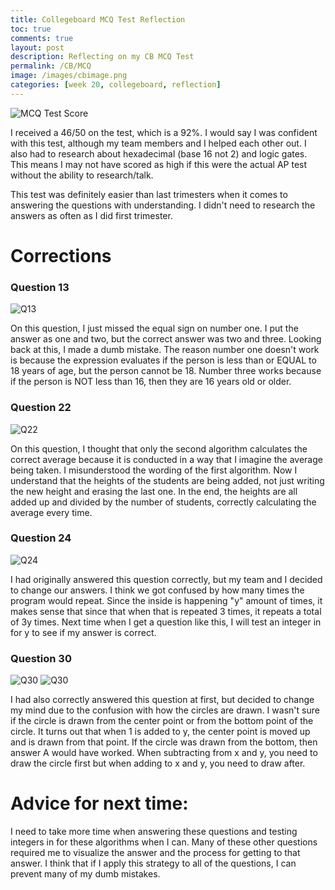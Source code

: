 ```yaml
---
title: Collegeboard MCQ Test Reflection
toc: true
comments: true
layout: post
description: Reflecting on my CB MCQ Test
permalink: /CB/MCQ
image: /images/cbimage.png
categories: [week 20, collegeboard, reflection]
---
```


![MCQ Test Score]({{site.baseurl}}/images/MCQtest2.png)

I received a 46/50 on the test, which is a 92%. I would say I was confident with this test, although my team members and I helped each other out. I also had to research about hexadecimal (base 16 not 2) and logic gates. This means I may not have scored as high if this were the actual AP test without the ability to research/talk.

This test was definitely easier than last trimesters when it comes to answering the questions with understanding. I didn't need to research the answers as often as I did first trimester.


# Corrections

### Question 13
![Q13]({{site.baseurl}}/images/Q13.png)

On this question, I just missed the equal sign on number one. I put the answer as one and two, but the correct answer was two and three. Looking back at this, I made a dumb mistake. The reason number one doesn't work is because the expression evaluates if the person is less than or EQUAL to 18 years of age, but the person cannot be 18. Number three works because if the person is NOT less than 16, then they are 16 years old or older.


### Question 22
![Q22]({{site.baseurl}}/images/Q22.png)

On this question, I thought that only the second algorithm calculates the correct average because it is conducted in a way that I imagine the average being taken. I misunderstood the wording of the first algorithm. Now I understand that the heights of the students are being added, not just writing the new height and erasing the last one. In the end, the heights are all added up and divided by the number of students, correctly calculating the average every time. 


### Question 24
![Q24]({{site.baseurl}}/images/Q24.png)

I had originally answered this question correctly, but my team and I decided to change our answers. I think we got confused by how many times the program would repeat. Since the inside is happening "y" amount of times, it makes sense that since that when that is repeated 3 times, it repeats a total of 3y times. Next time when I get a question like this, I will test an integer in for y to see if my answer is correct.



### Question 30
![Q30]({{site.baseurl}}/images/Q30pt1.png)
![Q30]({{site.baseurl}}/images/Q30pt2.png)

I had also correctly answered this question at first, but decided to change my mind due to the confusion with how the circles are drawn. I wasn't sure if the circle is drawn from the center point or from the bottom point of the circle. It turns out that when 1 is added to y, the center point is moved up and is drawn from that point. If the circle was drawn from the bottom, then answer A would have worked. When subtracting from x and y, you need to draw the circle first but when adding to x and y, you need to draw after.




# Advice for next time:

I need to take more time when answering these questions and testing integers in for these algorithms when I can. Many of these other questions required me to visualize the answer and the process for getting to that answer. I think that if I apply this strategy to all of the questions, I can prevent many of my dumb mistakes. 